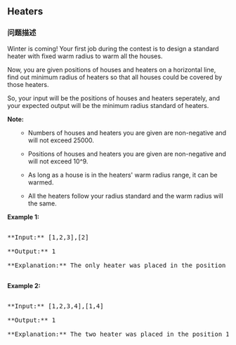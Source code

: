 ## Heaters  
### 问题描述
Winter is coming! Your first job during the contest is to design a standard heater with fixed warm radius to warm all the houses.

Now, you are given positions of houses and heaters on a horizontal line, find out minimum radius of heaters so that all houses could be covered by those heaters.

So, your input will be the positions of houses and heaters seperately, and your expected output will be the minimum radius standard of heaters.

**Note:**<br>
<ol>
- Numbers of houses and heaters you are given are non-negative and will not exceed 25000.
- Positions of houses and heaters you are given are non-negative and will not exceed 10^9.
- As long as a house is in the heaters' warm radius range, it can be warmed.
- All the heaters follow your radius standard and the warm radius will the same.
</ol>


**Example 1:**<br />
<pre>
**Input:** [1,2,3],[2]
**Output:** 1
**Explanation:** The only heater was placed in the position 2, and if we use the radius 1 standard, then all the houses can be warmed.
</pre>


**Example 2:**<br />
<pre>
**Input:** [1,2,3,4],[1,4]
**Output:** 1
**Explanation:** The two heater was placed in the position 1 and 4. We need to use radius 1 standard, then all the houses can be warmed.
</pre>

